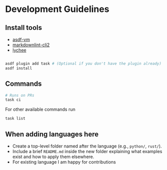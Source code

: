 # Development Guidelines

## Install tools

- [asdf-vm](https://asdf-vm.com/)
- [markdownlint-cli2](https://github.com/DavidAnson/markdownlint-cli2)
- [lychee](https://github.com/lycheeverse/lychee)

```bash

asdf plugin add task # (Optional if you don't have the plugin already)
asdf install
```

## Commands

```bash
# Runs on PRs
task ci
```

For other available commands run

```bash
task list
```

## When adding languages here

- Create a top-level folder named after the language (e.g., `python/`, `rust/`).
- Include a brief `README.md` inside the new folder explaining what examples
  exist and how to apply them elsewhere.
- For existing language I am happy for contributions

